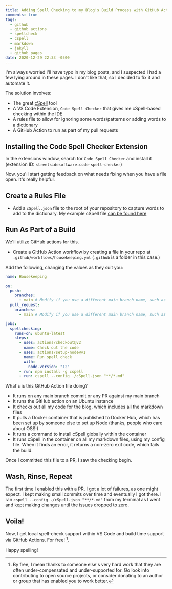 ```yaml
---
title: Adding Spell Checking to my Blog's Build Process with GitHub Actions and cSpell
comments: true
tags:
  - github
  - github actions
  - spellcheck
  - cspell
  - markdown
  - jekyll
  - github pages
date: 2020-12-29 22:33 -0500
---
```

I'm always worried I'll have typo in my blog posts, and I suspected I had a few lying around in these pages. I don't like that, so I decided to fix it and automate it.

The solution involves:

- The great [cSpell](https://github.com/streetsidesoftware/cspell) tool
- A VS Code Extension, `Code Spell Checker` that gives me cSpell-based checking within the IDE
- A rules file to allow for ignoring some words/patterns or adding words to a dictionary
- A GitHub Action to run as part of my pull requests

## Installing the Code Spell Checker Extension

In the extensions window, search for `Code Spell Checker` and install it (extension ID: `streetsidesoftware.code-spell-checker`)

Now, you'll start getting feedback on what needs fixing when you have a file open. It's really helpful.

## Create a Rules File

- Add a `cSpell.json` file to the root of your repository to capture words to add to the dictionary. My example cSpell file [can be found here](https://github.com/SeanKilleen/seankilleen.github.io/blob/main/cSpell.json)

## Run As Part of a Build

We'll utilize GitHub actions for this.

- Create a GitHub Action workflow by creating a file in your repo at `.github/workflows/housekeeping.yml` (`.github` is a folder in this case.)

Add the following, changing the values as they suit you:

```yaml
name: Housekeeping

on:
  push:
    branches:
      - main # Modify if you use a different main branch name, such as the legacy "master" name.
  pull_request:
    branches:
      - main # Modify if you use a different main branch name, such as the legacy "master" name.

jobs:
  spellchecking:
    runs-on: ubuntu-latest
    steps:
      - uses: actions/checkout@v2
        name: Check out the code
      - uses: actions/setup-node@v1
        name: Run spell check
        with:
          node-version: "12"
      - run: npm install -g cspell
      - run: cspell --config ./cSpell.json "**/*.md"
```

What's is this GitHub Action file doing?

- It runs on any main branch commit or any PR against my main branch
- It runs the GitHub action on an Ubuntu instance
- It checks out all my code for the blog, which includes all the markdown files
- It pulls a Docker container that is published to Docker Hub, which has been set up by someone else to set up Node (thanks, people who care about OSS!)
- It runs a command to install cSpell globally within the container
- It runs cSpell in the container on all my markdown files, using my config file. When it finds an error, it returns a non-zero exit code, which fails the build.

Once I committed this file to a PR, I saw the checking begin.

## Wash, Rinse, Repeat

The first time I enabled this with a PR, I got a lot of failures, as one might expect. I kept making small commits over time and eventually I got there. I ran `cspell --config ./cSpell.json "**/*.md"` from my terminal as I went and kept making changes until the issues dropped to zero.

## Voila!

Now, I get local spell-check support within VS Code and build time support via GitHub Actions. For free! [^1].

Happy spelling!

[^1]: By free, I mean thanks to someone else's very hard work that they are often under-compensated and under-supported for. Go look into contributing to open source projects, or consider donating to an author or group that has enabled you to work better.
